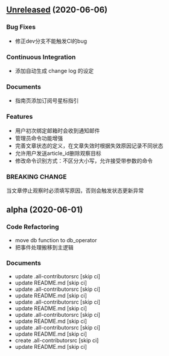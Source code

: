 
<a name="Unreleased"></a>
## [Unreleased](https://github.com/MamaShip/Observer/compare/alpha...Unreleased) (2020-06-06)

### Bug Fixes

* 修正dev分支不能触发CI的bug

### Continuous Integration

* 添加自动生成 change log 的设定

### Documents

* 指南页添加订阅号星标指引

### Features

* 用户初次绑定邮箱时会收到通知邮件
* 管理员命令功能增强
* 完善文章状态的定义，在文章失效时根据失效原因记录不同状态
* 允许用户发送article_id删除观察目标
* 修改命令识别方式：不区分大小写，允许接受带参数的命令

### BREAKING CHANGE


当文章停止观察时必须填写原因，否则会触发状态更新异常


<a name="alpha"></a>
## alpha (2020-06-01)

### Code Refactoring

* move db function to db_operator
* 把事件处理搬移到主逻辑

### Documents

* update .all-contributorsrc [skip ci]
* update README.md [skip ci]
* update .all-contributorsrc [skip ci]
* update README.md [skip ci]
* update .all-contributorsrc [skip ci]
* update README.md [skip ci]
* update .all-contributorsrc [skip ci]
* update README.md [skip ci]
* update .all-contributorsrc [skip ci]
* update README.md [skip ci]
* create .all-contributorsrc [skip ci]
* update README.md [skip ci]


